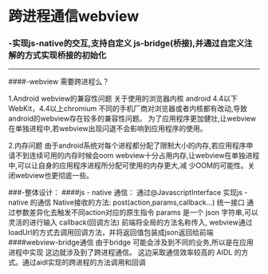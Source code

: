 # 跨进程通信webview
### -实现js-native的交互,支持自定义 js-bridge(桥接),并通过自定义注解的方式实现桥接的初始化
****

####-webview 需要跨进程么？

1.Android webview的兼容性问题
    关于使用的浏览器内核 android 4.4以下WebKit，4.4以上chromium
  不同的手机厂商对浏览器或者内核都有改动,导致android的webview存在较多的兼容性问题。
  为了应用程序更加健壮,让webview在单独进程中,若webview出现闪退不会影响到应用程序的使用。
  
2.内存问题
    由于android系统对每个进程都分配了限制大小的内存,若应用程序申请不到连续可用的内存时候会oom
  webview十分占用内存,让webview在单独进程中,可以让自身的应用程序进程所分配可使用的内存更大,减
  少OOM的可能性。关闭webview也更彻底一些。
  

###-整体设计：
    ####js - native 通信： 
    通过@JavascriptInterface 实现js - native 的通信
    Native接收的方法:  post(action,params,callback…)
    统一接口
    通过参数差异化去触发不同action对应的原生指令
    params 是一个 json 字符串,可以灵活的进行输入
    callback(回调方法) 前端将全局的方法名称传入, 
    webview通过 loadUrl的方式去调用回调方法，并将返回值包装成json返回给前端
    ####webview-bridge通信
    由于bridge 可能会涉及到不同的业务,所以是在应用进程中实现
    这边就涉及到了跨进程通信。
    这边采取通信效率较高的 AIDL 的方式。通过aidl实现的跨进程的方法调用和回调

    
    

    

